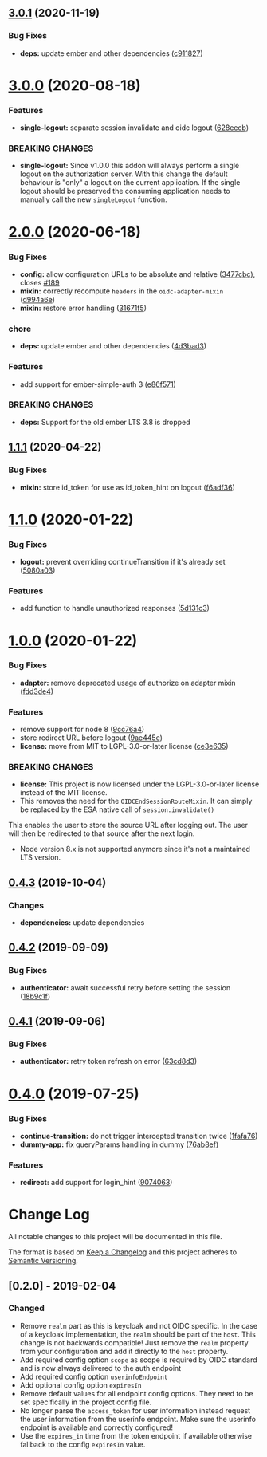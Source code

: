 ## [3.0.1](https://github.com/adfinis-sygroup/ember-simple-auth-oidc/compare/v3.0.0...v3.0.1) (2020-11-19)


### Bug Fixes

* **deps:** update ember and other dependencies ([c911827](https://github.com/adfinis-sygroup/ember-simple-auth-oidc/commit/c911827779b323f3ad9b3181e6d2911eec133e49))

# [3.0.0](https://github.com/adfinis-sygroup/ember-simple-auth-oidc/compare/v2.0.0...v3.0.0) (2020-08-18)


### Features

* **single-logout:** separate session invalidate and oidc logout ([628eecb](https://github.com/adfinis-sygroup/ember-simple-auth-oidc/commit/628eecb77a518122b5c877cccf4fed2bcf279530))


### BREAKING CHANGES

* **single-logout:** Since v1.0.0 this addon will always perform a single
logout on the authorization server. With this change the default
behaviour is "only" a logout on the current application. If the single
logout should be preserved the consuming application needs to manually
call the new `singleLogout` function.

# [2.0.0](https://github.com/adfinis-sygroup/ember-simple-auth-oidc/compare/v1.1.1...v2.0.0) (2020-06-18)


### Bug Fixes

* **config:** allow configuration URLs to be absolute and relative ([3477cbc](https://github.com/adfinis-sygroup/ember-simple-auth-oidc/commit/3477cbcaab839283fc01beac59f9d9a7e5694493)), closes [#189](https://github.com/adfinis-sygroup/ember-simple-auth-oidc/issues/189)
* **mixin:** correctly recompute `headers` in the `oidc-adapter-mixin` ([d994a6e](https://github.com/adfinis-sygroup/ember-simple-auth-oidc/commit/d994a6e0b6b0ef2fd587989d3bd1d64aaf972a0a))
* **mixin:** restore error handling ([31671f5](https://github.com/adfinis-sygroup/ember-simple-auth-oidc/commit/31671f530d78d980092d77f1fb814f0da9e0be0c))


### chore

* **deps:** update ember and other dependencies ([4d3bad3](https://github.com/adfinis-sygroup/ember-simple-auth-oidc/commit/4d3bad3ecc087b95e9dab9ef43083564d91505e9))


### Features

* add support for ember-simple-auth 3 ([e86f571](https://github.com/adfinis-sygroup/ember-simple-auth-oidc/commit/e86f571aded982619b1c2b147c4b4447d1e519d0))


### BREAKING CHANGES

* **deps:** Support for the old ember LTS 3.8 is dropped

## [1.1.1](https://github.com/adfinis-sygroup/ember-simple-auth-oidc/compare/v1.1.0...v1.1.1) (2020-04-22)


### Bug Fixes

* **mixin:** store id_token for use as id_token_hint on logout ([f6adf36](https://github.com/adfinis-sygroup/ember-simple-auth-oidc/commit/f6adf36deca6bf66e5cd8e780f3d193eab83175a))

# [1.1.0](https://github.com/adfinis-sygroup/ember-simple-auth-oidc/compare/v1.0.0...v1.1.0) (2020-01-22)

### Bug Fixes

- **logout:** prevent overriding continueTransition if it's already set ([5080a03](https://github.com/adfinis-sygroup/ember-simple-auth-oidc/commit/5080a03bb0f9a124905b9fbefe58ba6a6e72256a))

### Features

- add function to handle unauthorized responses ([5d131c3](https://github.com/adfinis-sygroup/ember-simple-auth-oidc/commit/5d131c37b9ce9abdc31641dc6d9dd43e7e30b931))

# [1.0.0](https://github.com/adfinis-sygroup/ember-simple-auth-oidc/compare/v0.4.3...v1.0.0) (2020-01-22)

### Bug Fixes

- **adapter:** remove deprecated usage of authorize on adapter mixin ([fdd3de4](https://github.com/adfinis-sygroup/ember-simple-auth-oidc/commit/fdd3de4df98c00998d192517e60c1e6b642b1fcb))

### Features

- remove support for node 8 ([9cc76a4](https://github.com/adfinis-sygroup/ember-simple-auth-oidc/commit/9cc76a4691fea05a3fb1d05bb03f094d5c9761af))
- store redirect URL before logout ([9ae445e](https://github.com/adfinis-sygroup/ember-simple-auth-oidc/commit/9ae445e76d7dbba7a968cd99f4b2d13c8ff9c1d0))
- **license:** move from MIT to LGPL-3.0-or-later license ([ce3e635](https://github.com/adfinis-sygroup/ember-simple-auth-oidc/commit/ce3e6356936243bb3dc86ba0b89cb4f57a365124))

### BREAKING CHANGES

- **license:** This project is now licensed under the LGPL-3.0-or-later
  license instead of the MIT license.
- This removes the need for the `OIDCEndSessionRouteMixin`. It can simply be replaced by the ESA native call of `session.invalidate()`

This enables the user to store the source URL after logging out. The user will then be redirected to that source after the next login.

- Node version 8.x is not supported anymore since it's
  not a maintained LTS version.

## [0.4.3](https://github.com/adfinis-sygroup/ember-simple-auth-oidc/compare/v0.4.2...v0.4.3) (2019-10-04)

### Changes

- **dependencies:** update dependencies

## [0.4.2](https://github.com/adfinis-sygroup/ember-simple-auth-oidc/compare/v0.4.1...v0.4.2) (2019-09-09)

### Bug Fixes

- **authenticator:** await successful retry before setting the session ([18b9c1f](https://github.com/adfinis-sygroup/ember-simple-auth-oidc/commit/18b9c1f))

## [0.4.1](https://github.com/adfinis-sygroup/ember-simple-auth-oidc/compare/v0.4.0...v0.4.1) (2019-09-06)

### Bug Fixes

- **authenticator:** retry token refresh on error ([63cd8d3](https://github.com/adfinis-sygroup/ember-simple-auth-oidc/commit/63cd8d3))

# [0.4.0](https://github.com/adfinis-sygroup/ember-simple-auth-oidc/compare/v0.3.0...v0.4.0) (2019-07-25)

### Bug Fixes

- **continue-transition:** do not trigger intercepted transition twice ([1fafa76](https://github.com/adfinis-sygroup/ember-simple-auth-oidc/commit/1fafa76))
- **dummy-app:** fix queryParams handling in dummy ([76ab8ef](https://github.com/adfinis-sygroup/ember-simple-auth-oidc/commit/76ab8ef))

### Features

- **redirect:** add support for login_hint ([9074063](https://github.com/adfinis-sygroup/ember-simple-auth-oidc/commit/9074063))

# Change Log

All notable changes to this project will be documented in this file.

The format is based on [Keep a Changelog](https://keepachangelog.com/)
and this project adheres to [Semantic Versioning](https://semver.org/).

## [0.2.0] - 2019-02-04

### Changed

- Remove `realm` part as this is keycloak and not OIDC specific. In the case
  of a keycloak implementation, the `realm` should be part of the `host`.
  This change is not backwards compatible! Just remove the `realm` property
  from your configuration and add it directly to the `host` property.
- Add required config option `scope` as scope is required by OIDC standard and
  is now always delivered to the auth endpoint
- Add required config option `userinfoEndpoint`
- Add optional config option `expiresIn`
- Remove default values for all endpoint config options. They need to be set
  specifically in the project config file.
- No longer parse the `access_token` for user information instead request the
  user information from the userinfo endpoint. Make sure the userinfo endpoint
  is available and correctly configured!
- Use the `expires_in` time from the token endpoint if available otherwise
  fallback to the config `expiresIn` value.
